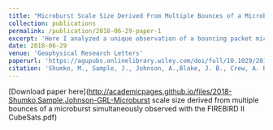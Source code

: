 ```yaml
---
title: "Microburst Scale Size Derived From Multiple Bounces of a Microburst Simultaneously Observed With the FIREBIRD-II CubeSats"
collection: publications
permalink: /publication/2018-06-29-paper-1
excerpt: 'Here I analyzed a unique observation of a bouncing packet microburst observed by FIREBIRD-II and calculate the microburst size in low Earth orbit.'
date: 2018-06-29
venue: 'Geophysical Research Letters'
paperurl: 'https://agupubs.onlinelibrary.wiley.com/doi/full/10.1029/2018GL078925'
citation: 'Shumko, M., Sample, J., Johnson, A.,Blake, J. B., Crew, A. B., Spence, H. E., et al. (2018). Microburst scale size derived from multiple bounces of a microburst simultaneously observed with the FIREBIRD-II CubeSats. Geophysical Research Letters, 45. https://doi.org/10.1029/2018GL078925'
---
```


[Download paper here](http://academicpages.github.io/files/2018-Shumko,Sample,Johnson-GRL-Microburst scale size derived from multiple bounces of a microburst simultaneously observed with the FIREBIRD II CubeSats.pdf)
